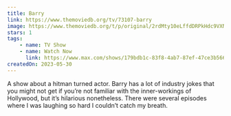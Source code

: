 ```yaml
---
title: Barry
link: https://www.themoviedb.org/tv/73107-barry
image: https://www.themoviedb.org/t/p/original/2rdMty10eLffdDRPkHdc9VXNFJK.jpg
stars: 1
tags:
    - name: TV Show
    - name: Watch Now
      link: https://www.max.com/shows/179bdb1c-83f8-4ab7-87ef-47ce3b566a13
createdOn: 2023-05-30
---
```


A show about a hitman turned actor. Barry has a lot of industry jokes that you might not get if
you’re not familiar with the inner-workings of Hollywood, but it’s hilarious nonetheless. There were
several episodes where I was laughing so hard I couldn’t catch my breath.
